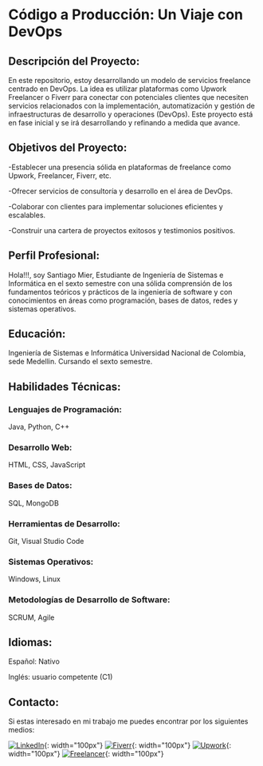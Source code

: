 # Código a Producción: Un Viaje con DevOps

## Descripción del Proyecto:
En este repositorio, estoy desarrollando un modelo de servicios freelance centrado en DevOps. La idea es utilizar plataformas como Upwork Freelancer o Fiverr para conectar con potenciales clientes que necesiten servicios relacionados con la implementación, automatización y gestión de infraestructuras de desarrollo y operaciones (DevOps). Este proyecto está en fase inicial y se irá desarrollando y refinando a medida que avance.

## Objetivos del Proyecto:
-Establecer una presencia sólida en plataformas de freelance como Upwork, Freelancer, Fiverr, etc.

-Ofrecer servicios de consultoría y desarrollo en el área de DevOps.

-Colaborar con clientes para implementar soluciones eficientes y escalables.

-Construir una cartera de proyectos exitosos y testimonios positivos.

## Perfil Profesional:
Hola!!!, soy Santiago Mier, Estudiante de Ingeniería de Sistemas e Informática en el sexto semestre con una sólida comprensión de los fundamentos teóricos y prácticos de la ingeniería de software y con conocimientos en áreas como programación, bases de datos, redes y sistemas operativos.

## Educación:

Ingeniería de Sistemas e Informática
Universidad Nacional de Colombia, sede Medellin.
Cursando el sexto semestre.

## Habilidades Técnicas:

### Lenguajes de Programación: 
Java, Python, C++
### Desarrollo Web:
HTML, CSS, JavaScript
### Bases de Datos: 
SQL, MongoDB
### Herramientas de Desarrollo:
Git, Visual Studio Code
### Sistemas Operativos: 
Windows, Linux
### Metodologías de Desarrollo de Software:
SCRUM, Agile


## Idiomas:

Español: Nativo

Inglés: usuario competente (C1)

## Contacto:

Si estas interesado en mi trabajo me puedes encontrar por los siguientes medios:

[![LinkedIn](https://e7.pngegg.com/pngimages/602/665/png-clipart-linkedin-linkedin-thumbnail.png)](https://www.linkedin.com/in/santiago-mier-londono-208bb3302/){: width="100px"}
[![Fiverr](https://w7.pngwing.com/pngs/355/428/png-transparent-fiverr-logo-logos-logos-and-brands-icon-thumbnail.png)](https://www.fiverr.com/santiago_m_dev?up_rollout=true){: width="100px"}
[![Upwork](https://w7.pngwing.com/pngs/257/806/png-transparent-upwork-freelancer-android-android-text-trademark-rectangle-thumbnail.png)](https://www.upwork.com/freelancers/~018cc5f41ac4fe1467){: width="100px"}
[![Freelancer](https://w7.pngwing.com/pngs/789/872/png-transparent-freelancer-hd-logo.png)](https://www.freelancer.com/u/SantiagoML22){: width="100px"}





